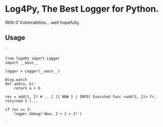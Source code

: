 # Log4Py, The Best Logger for Python. 
With 0 Vulnerabities... well hopefully.

## Usage
`

    from log4Py import Logger
    import __main__

    logger = Logger(__main__)

    @log.watch
    def add(a, b):
        return a + b

    res = add(1, 2) # ...] [{ NOW } | INFO] Executed func <add(1, 2)> fr, returned 3 ]...

    if res == 3:
        logger.debug('Wow, 2 + 1 = 3!')

`